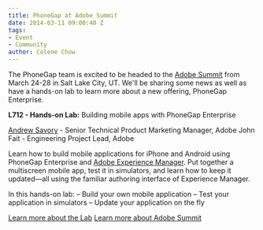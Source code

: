 ```yaml
---
title: PhoneGap at Adobe Summit
date: 2014-03-11 09:00:40 Z
tags:
- Event
- Community
author: Colene Chow
---
```


The PhoneGap team is excited to be headed to the [Adobe Summit](http://summit.adobe.com/na/) from March 24-28 in Salt Lake City, UT. We'll be sharing some news as well as have a hands-on lab to learn more about a new offering, PhoneGap Enterprise.

**L712 - Hands-on Lab:** Building mobile apps with PhoneGap Enterprise

[Andrew Savory](http://twitter.com/savs) - Senior Technical Product Marketing Manager, Adobe
John Fait - Engineering Project Lead, Adobe

Learn how to build mobile applications for iPhone and Android using PhoneGap Enterprise and [Adobe Experience Manager](http://www.adobe.com/solutions/web-experience-management.html). Put together a multiscreen mobile app, test it in simulators, and learn how to keep it updated—all using the familiar authoring interface of Experience Manager.

In this hands-on lab:
– Build your own mobile application
– Test your application in simulators
– Update your application on the fly

[Learn more about the Lab](https://adobesummit.activeevents.com/2014/slc/connect/sessionDetail.ww?SESSION_ID=2008)
[Learn more about Adobe Summit](http://summit.adobe.com/na/)
